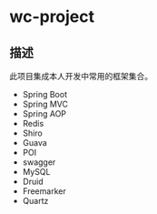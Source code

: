 # wc-project
## 描述
此项目集成本人开发中常用的框架集合。
- Spring Boot
- Spring MVC
- Spring AOP
- Redis
- Shiro
- Guava
- POI
- swagger
- MySQL
- Druid
- Freemarker
- Quartz
